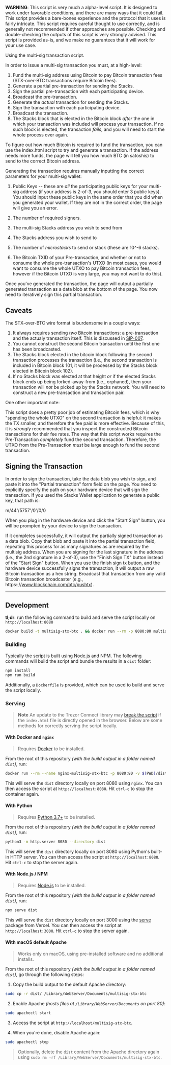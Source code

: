 **WARNING**: This script is very much a alpha-level script. It is designed to work
under favorable conditions, and there are many ways that it could fail. This
script provides a bare-bones experience and the protocol that it uses is
fairly intricate. This script requires careful thought to use correctly, and is
generally not recommended if other approaches are possible. Checking and
double-checking the outputs of this script is very strongly advised. This script
is provided as-is, and we make no guarantees that it will work for your use case.

Using the multi-sig transaction script.

In order to issue a multi-sig transaction you must, at a high-level:

1. Fund the multi-sig address using Bitcoin to pay Bitcoin transaction
   fees (STX-over-BTC transactions require Bitcoin fees).
2. Generate a partial pre-transaction for sending the Stacks.
3. Sign the partial pre-transaction with each participating device.
4. Broadcast the pre-transaction.
5. Generate the _actual_ transaction for sending the Stacks.
6. Sign the transaction with each participating device.
7. Broadcast the transaction.
8. The Stacks block that is elected in the Bitcoin block _after_
   the one in which your transaction was included will process
   your transaction. If no such block is elected, the transaction
   _fails_, and you will need to start the whole process over again.

To figure out how much Bitcoin is required to fund the transaction,
you can use the index.html script to try and generate a
transaction. If the address needs more funds, the page will tell you how
much BTC (in satoshis) to send to the correct Bitcoin address.

Generating the transaction requires manually inputting the correct
parameters for your multi-sig wallet:

1. Public Keys -- these are _all_ the participating public keys
   for your multi-sig address (if your address is 2-of-3, you should
   enter 3 public keys). You should input these public keys in the same
   order that you did when you generated your wallet. If they are not
   in the correct order, the page will give you an error.

2. The number of required signers.

3. The multi-sig Stacks address you wish to send from

4. The Stacks address you wish to send to

5. The number of _microstacks_ to send or stack (these are 10^-6 stacks).

6. The Bitcoin TXID of your Pre-transaction, and whether or not
   to consume the whole pre-transaction's UTXO (in most cases, you
   would want to consume the whole UTXO to pay Bitcoin transaction fees,
   however if the Bitcoin UTXO is very large, you may not want to do this).

Once you've generated the transaction, the page will output a
partially generated transaction as a data blob at the bottom of the
page. You now need to iteratively sign this partial transaction.

## Caveats

The STX-over-BTC wire format is burdensome in a couple ways:

1. It always requires sending _two_ Bitcoin transactions: a pre-transaction and
   the actualy transaction itself. This is discussed in [SIP-007](https://github.com/stacksgov/sips/blob/main/sips/sip-007/sip-007-stacking-consensus.md#stx-operations-on-bitcoin).
1. You cannot construct the second Bitcoin transaction until the first one has
   been broadcasted.
1. The Stacks block elected in the bitcoin block following the second
   transaction processes the transaction (i.e., the second transaction
   is included in Bitcoin block 101, it will be processed by the Stacks
   block elected in Bitcoin block 102).
1. If no Stacks block was elected at that height _or_ if the elected
   Stacks block ends up being forked-away-from (i.e., orphaned), then
   your transaction will _not_ be picked up by the Stacks network.
   You will need to construct a new pre-transaction and transaction pair.

One other important note:

This script does a pretty poor job of estimating Bitcoin fees, which
is why "spending the whole UTXO" on the second transaction is helpful:
it makes the TX smaller, and therefore the fee paid is more effective.
Because of this, it is _strongly_ recommended that you inspect the
constructed Bitcoin transactions for their fee rates. The way that this
script works requires the Pre-Transaction _completely_ fund the second
transaction. Therefore, the UTXO from the Pre-Transaction _must_ be
large enough to fund the second transaction.

## Signing the Transaction

In order to sign the transaction, take the data blob you wish
to sign, and paste it into the "Partial transaction" form field
on the page. You need to explicitly specify the path on your
hardware device that will sign the transaction. If you
used the Stacks Wallet application to generate a public key,
that path is:

m/44'/5757'/0'/0/0

When you plug in the hardware device and click the "Start Sign" button,
you will be prompted by your device to sign the transaction.

If it completes successfully, it will output the partially signed
transaction as a data blob. Copy that blob and paste it into
the partial transaction field, repeating this process for as many
signatures as are required by the multisig address. When you are
signing for the last signature in the address (i.e., the 2nd signature in
a 2-of-3), use the "Finish Sign TX" button instead of the "Start Sign" button.
When you use the finish sign tx button, and the hardware device successfully
signs the transaction, it will output a raw Bitcoin transaction as a hex string.
Broadcast that transaction from any valid Bitcoin transaction broadcaster
(e.g., https:://www.blockchain.com/btc/pushtx).

---

## Development

**tl;dr**: run the following command to build and serve the script locally on `http://localhost:8080`

```bash
docker build -t multisig-stx-btc . && docker run --rm -p 8080:80 multisig-stx-btc
```

### Building

Typically the script is built using Node.js and NPM.
The following commands will build the script and bundle the results in a `dist` folder:

```bash
npm install
npm run build
```

Additionally, a `Dockerfile` is provided, which can be used to build and serve the script locally.

### Serving

> **Note**
> An update to the Trezor Connect library may [break the script](https://github.com/hirosystems/multisig-stx-btc/issues/3) if the `index.html` file is directly opened in the browser.
> Below are some methods for correctly serving the script locally.

#### With Docker and `nginx`

> Requires [Docker](https://www.docker.com/products/docker-desktop/) to be installed.

From the root of this repository _(with the build output in a folder named `dist`)_, run:

```bash
docker run --rm --name nginx-multisig-stx-btc -p 8080:80 -v $(PWD)/dist:/usr/share/nginx/html nginx
```

This will serve the `dist` directory locally on port 8080 using `nginx`.
You can then access the script at `http://localhost:8080`.
Hit `ctrl-c` to stop the container again.

#### With Python

> Requires [Python 3.7+](https://www.python.org/downloads/) to be installed.

From the root of this repository _(with the build output in a folder named `dist`)_, run:

```bash
python3 -m http.server 8080 --directory dist
```

This will serve the `dist` directory locally on port 8080 using Python's built-in HTTP server.
You can then access the script at `http://localhost:8080`.
Hit `ctrl-c` to stop the server again.

#### With Node.js / NPM

> Requires [Node.js](https://nodejs.org/en/download/) to be installed.

From the root of this repository _(with the build output in a folder named `dist`)_, run:

```bash
npx serve dist
```

This will serve the `dist` directory locally on port 3000 using the [serve](https://www.npmjs.com/package/serve) package from Vercel.
You can then access the script at `http://localhost:3000`.
Hit `ctrl-c` to stop the server again.

#### With macOS default Apache

> Works only on macOS, using pre-installed software and no additional installs.

From the root of this repository _(with the build output in a folder named `dist`)_, go through the following steps:

1. Copy the build output to the default Apache directory:

```bash
sudo cp -r dist/ /Library/WebServer/Documents/multisig-stx-btc
```

2. Enable Apache _(hosts files at `/Library/WebServer/Documents` on port 80)_:

```bash
sudo apachectl start
```

3. Access the script at `http://localhost/multisig-stx-btc`.

4. When you're done, disable Apache again:

```bash
sudo apachectl stop
```

> Optionally, delete the `dist` content from the Apache directory again using `sudo rm -rf /Library/WebServer/Documents/multisig-stx-btc`.
